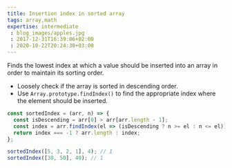 ```yaml
---
title: Insertion index in sorted array
tags: array,math
expertise: intermediate
 : blog_images/apples.jpg
 : 2017-12-31T16:39:06+02:00
 : 2020-10-22T20:24:30+03:00
---
```


Finds the lowest index at which a value should be inserted into an array in order to maintain its sorting order.

- Loosely check if the array is sorted in descending order.
- Use `Array.prototype.findIndex()` to find the appropriate index where the element should be inserted.

```js
const sortedIndex = (arr, n) => {
  const isDescending = arr[0] > arr[arr.length - 1];
  const index = arr.findIndex(el => (isDescending ? n >= el : n <= el));
  return index === -1 ? arr.length : index;
};
```

```js
sortedIndex([5, 3, 2, 1], 4); // 1
sortedIndex([30, 50], 40); // 1
```
